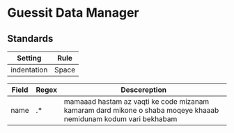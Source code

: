 # Guessit Data Manager

## Standards
Setting | Rule
-------|-------
indentation | Space




Field | Regex | Descereption
----- |-------|--------------
name  | .*    | mamaaad hastam az vaqti ke code mizanam kamaram dard mikone o shaba moqeye khaaab nemidunam kodum vari bekhabam
